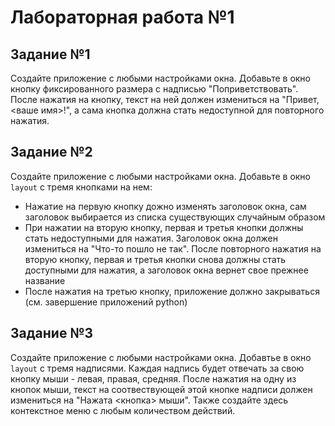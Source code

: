 # Лабораторная работа №1

## Задание №1

Создайте приложение с любыми настройками окна. Добавьте в окно кнопку фиксированного размера с надписью "Поприветствовать". После нажатия на кнопку, текст на ней должен измениться на "Привет, <ваше имя>!", а сама кнопка должна стать недоступной для повторного нажатия.

## Задание №2

Создайте приложение с любыми настройками окна. Добавьте в окно `layout` с тремя кнопками на нем:

+ Нажатие на первую кнопку дожно изменять заголовок окна, сам заголовок выбирается из списка существующих случайным образом
+ При нажатии на вторую кнопку, первая и третья кнопки должны стать недоступными для нажатия. Заголовок окна должен измениться на "Что-то пошло не так". После повторного нажатия на вторую кнопку, первая и третья кнопки снова должны стать доступными для нажатия, а заголовок окна вернет свое прежнее название
+ После нажатия на третью кнопку, приложение должно закрываться (см. завершение приложений python)

## Задание №3

Создайте приложение с любыми настройками окна. Добавтье в окно `layout` c тремя надписями. Каждая надпись будет отвечать за свою кнопку мыши - левая, правая, средняя. После нажатия на одну из кнопок мыши, текст на соотвествующей этой кнопке надписи должен измениться на "Нажата <кнопка> мыши". Также создайте здесь контекстное меню с любым количеством действий.
